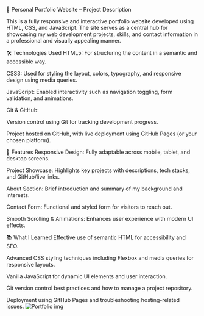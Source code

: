 💼 Personal Portfolio Website – Project Description

This is a fully responsive and interactive portfolio website developed using HTML, CSS, and JavaScript. The site serves as a central hub for showcasing my web development projects, skills, and contact information in a professional and visually appealing manner.

🛠️ Technologies Used
HTML5: For structuring the content in a semantic and accessible way.

CSS3: Used for styling the layout, colors, typography, and responsive design using media queries.

JavaScript: Enabled interactivity such as navigation toggling, form validation, and animations.

Git & GitHub:

Version control using Git for tracking development progress.

Project hosted on GitHub, with live deployment using GitHub Pages (or your chosen platform).

📌 Features
Responsive Design: Fully adaptable across mobile, tablet, and desktop screens.

Project Showcase: Highlights key projects with descriptions, tech stacks, and GitHub/live links.

About Section: Brief introduction and summary of my background and interests.

Contact Form: Functional and styled form for visitors to reach out.

Smooth Scrolling & Animations: Enhances user experience with modern UI effects.

📚 What I Learned
Effective use of semantic HTML for accessibility and SEO.

Advanced CSS styling techniques including Flexbox and media queries for responsive layouts.

Vanilla JavaScript for dynamic UI elements and user interaction.

Git version control best practices and how to manage a project repository.

Deployment using GitHub Pages and troubleshooting hosting-related issues.
![Portfolio img](https://github.com/user-attachments/assets/31c1037d-a3c0-46b6-b200-331a3ba3ad1c)
